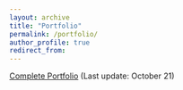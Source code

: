 ```yaml
---
layout: archive
title: "Portfolio"
permalink: /portfolio/
author_profile: true
redirect_from:
---
```


[Complete Portfolio](https://dvsolano.github.io/_pages/Portfolio.pdf) (Last update: October 21)
